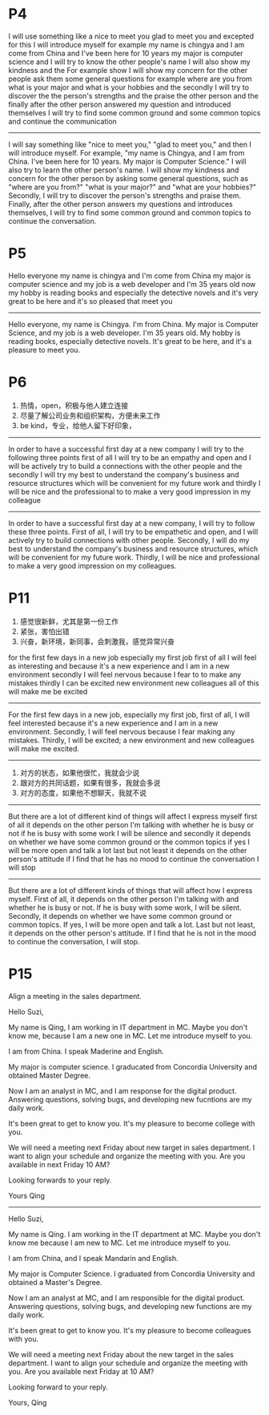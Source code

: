 # P4

I will use something like a nice to meet you glad to meet you and excepted for this I will introduce myself
for example my name is chingya and I am come from China and I've been here for 10 years my major is computer science
and I will try to know the other people's name
I will also show my kindness and the For example show I will show my concern for the other people ask them some general questions
for example where are you from what is your major and what is your hobbies
and the secondly I will try to discover the the person's strengths and the praise the other person
and the finally after the other person answered my question and introduced themselves I will try to find some common ground and some common topics and continue the communication

---

I will say something like "nice to meet you," "glad to meet you," and then I will introduce myself.
For example, "my name is Chingya, and I am from China. I've been here for 10 years. My major is Computer Science."
I will also try to learn the other person's name.
I will show my kindness and concern for the other person by asking some general questions,
such as "where are you from?" "what is your major?" and "what are your hobbies?"
Secondly, I will try to discover the person's strengths and praise them.
Finally, after the other person answers my questions and introduces themselves, I will try to find some common ground and common topics to continue the conversation.

# P5

Hello everyone my name is chingya
and I'm come from China
my major is computer science
and my job is a web developer
and I'm 35 years old now
my hobby is reading books and especially the detective novels
and it's very great to be here
and it's so pleased that meet you

---

Hello everyone, my name is Chingya.
I'm from China.
My major is Computer Science,
and my job is a web developer.
I'm 35 years old.
My hobby is reading books, especially detective novels.
It's great to be here,
and it's a pleasure to meet you.

# P6

1. 热情，open，积极与他人建立连接
2. 尽量了解公司业务和组织架构，方便未来工作
3. be kind，专业，给他人留下好印象，

---

In order to have a successful first day at a new company I will try to the following three points
first of all I will try to be an empathy and open and I will be actively try to build a connections with the other people
and the secondly I will try my best to understand the company's business and resource structures which will be convenient for my future work
and thirdly I will be nice and the professional to to make a very good impression in my colleague

---

In order to have a successful first day at a new company, I will try to follow these three points.
First of all, I will try to be empathetic and open, and I will actively try to build connections with other people.
Secondly, I will do my best to understand the company's business and resource structures, which will be convenient for my future work.
Thirdly, I will be nice and professional to make a very good impression on my colleagues.

# P11

1. 感觉很新鲜，尤其是第一份工作
2. 紧张，害怕出错
3. 兴奋，新环境，新同事，会刺激我，感觉异常兴奋

for the first few days in a new job especially my first job first of all I will feel as interesting
and because it's a new experience and I am in a new environment
secondly I will feel nervous because I fear to to make any mistakes
thirdly I can be excited new environment new colleagues all of this will make me be excited

---

For the first few days in a new job, especially my first job, first of all, I will feel interested
because it's a new experience and I am in a new environment.
Secondly, I will feel nervous because I fear making any mistakes.
Thirdly, I will be excited; a new environment and new colleagues will make me excited.

---

1. 对方的状态，如果他很忙，我就会少说
2. 跟对方的共同话题，如果有很多，我就会多说
3. 对方的态度，如果他不想聊天，我就不说

---

But there are a lot of different kind of things will affect I express myself
first of all it depends on the other person I'm talking with whether he is busy or not
if he is busy with some work I will be silence
and secondly it depends on whether we have some common ground or the common topics
if yes I will be more open and talk a lot
last but not least it depends on the other person's attitude if I find that he has no mood to continue the conversation I will stop

---

But there are a lot of different kinds of things that will affect how I express myself.
First of all, it depends on the other person I'm talking with and whether he is busy or not.
If he is busy with some work, I will be silent.
Secondly, it depends on whether we have some common ground or common topics.
If yes, I will be more open and talk a lot.
Last but not least, it depends on the other person's attitude. If I find that he is not in the mood to continue the conversation, I will stop.

# P15

Align a meeting in the sales department.

Hello Suzi,

My name is Qing, I am working in IT department in MC. Maybe you don't know me, because I am a new one in MC. Let me introduce myself to you.

I am from China. I speak Maderine and English.

My major is computer science. I graducated from Concordia University and obtained Master Degree.

Now I am an analyst in MC, and I am response for the digital product. Answering questions, solving bugs, and developing new fucntions are my daily work.

It's been great to get to know you. It's my pleasure to become college with you.

We will need a meeting next Friday about new target in sales department. I want to align your schedule and organize the meeting with you. Are you available in next Friday 10 AM?

Looking forwards to your reply.

Yours
Qing

---

Hello Suzi,

My name is Qing. I am working in the IT department at MC. Maybe you don't know me because I am new to MC. Let me introduce myself to you.

I am from China, and I speak Mandarin and English.

My major is Computer Science. I graduated from Concordia University and obtained a Master's Degree.

Now I am an analyst at MC, and I am responsible for the digital product. Answering questions, solving bugs, and developing new functions are my daily work.

It's been great to get to know you. It's my pleasure to become colleagues with you.

We will need a meeting next Friday about the new target in the sales department. I want to align your schedule and organize the meeting with you. Are you available next Friday at 10 AM?

Looking forward to your reply.

Yours,
Qing
